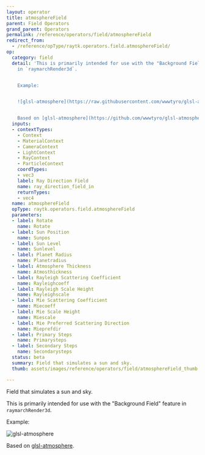 ```yaml
---
layout: operator
title: atmosphereField
parent: Field Operators
grand_parent: Operators
permalink: /reference/operators/field/atmosphereField
redirect_from:
  - /reference/opType/raytk.operators.field.atmosphereField/
op:
  category: field
  detail: 'This is primarily intended for use with the "Background Field" feature
    in `raymarchRender3d`.


    Example:


    ![glsl-atmosphere](https://raw.githubusercontent.com/wwwtyro/glsl-atmosphere/master/images/atmosphere.png)


    Based on [glsl-atmosphere](https://github.com/wwwtyro/glsl-atmosphere/).'
  inputs:
  - contextTypes:
    - Context
    - MaterialContext
    - CameraContext
    - LightContext
    - RayContext
    - ParticleContext
    coordTypes:
    - vec3
    label: Ray Direction Field
    name: ray_direction_field_in
    returnTypes:
    - vec4
  name: atmosphereField
  opType: raytk.operators.field.atmosphereField
  parameters:
  - label: Rotate
    name: Rotate
  - label: Sun Position
    name: Sunpos
  - label: Sun Level
    name: Sunlevel
  - label: Planet Radius
    name: Planetradius
  - label: Atmosphere Thickness
    name: Atmosthickness
  - label: Rayleigh Scattering Coefficient
    name: Rayleighcoeff
  - label: Rayleigh Scale Height
    name: Rayleighscale
  - label: Mie Scattering Coefficient
    name: Miecoeff
  - label: Mie Scale Height
    name: Miescale
  - label: Mie Preferred Scattering Direction
    name: Mieprefdir
  - label: Primary Steps
    name: Primarysteps
  - label: Secondary Steps
    name: Secondarysteps
  status: beta
  summary: Field that simulates a sun and sky.
  thumb: assets/images/reference/operators/field/atmosphereField_thumb.png

---
```



Field that simulates a sun and sky.

This is primarily intended for use with the "Background Field" feature in `raymarchRender3d`.

Example:

![glsl-atmosphere](https://raw.githubusercontent.com/wwwtyro/glsl-atmosphere/master/images/atmosphere.png)

Based on [glsl-atmosphere](https://github.com/wwwtyro/glsl-atmosphere/).